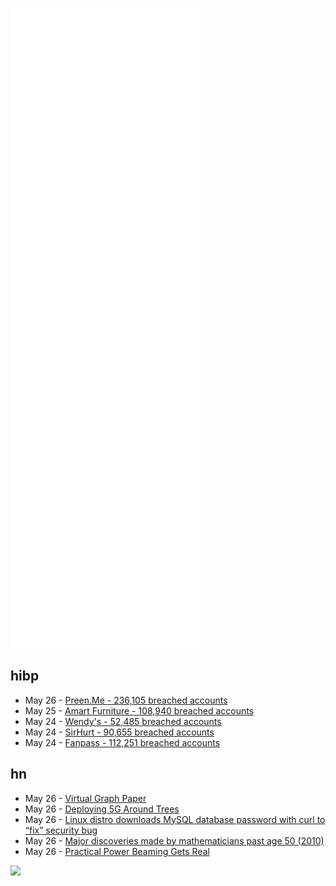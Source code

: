 ![Metrics](https://raw.githubusercontent.com/phixion/phixion/master/metrics.svg)

## hibp

<!--
for https://github.com/phixion/phixion/blob/main/.github/workflows/feeds.yml
-->
<!--START_SECTION:haveibeenpwnd-->
- May 26 - [Preen.Me - 236,105 breached accounts](https://haveibeenpwned.com/PwnedWebsites#PreenMe)
- May 25 - [Amart Furniture - 108,940 breached accounts](https://haveibeenpwned.com/PwnedWebsites#AmartFurniture)
- May 24 - [Wendy's - 52,485 breached accounts](https://haveibeenpwned.com/PwnedWebsites#Wendys)
- May 24 - [SirHurt - 90,655 breached accounts](https://haveibeenpwned.com/PwnedWebsites#SirHurt)
- May 24 - [Fanpass - 112,251 breached accounts](https://haveibeenpwned.com/PwnedWebsites#Fanpass)
<!--END_SECTION:haveibeenpwnd-->

## hn

<!--
for https://github.com/phixion/phixion/blob/main/.github/workflows/feeds.yml
-->
<!--START_SECTION:hn-->
- May 26 - [Virtual Graph Paper](https://virtual-graph-paper.com/)
- May 26 - [Deploying 5G Around Trees](https://tech.marksblogg.com/tree-heights-open5g.html)
- May 26 - [Linux distro downloads MySQL database password with curl to “fix” security bug](https://kernal.eu/posts/linuxfx-part-2/)
- May 26 - [Major discoveries made by mathematicians past age 50 (2010)](https://mathoverflow.net/questions/25630/major-mathematical-advances-past-age-fifty)
- May 26 - [Practical Power Beaming Gets Real](https://spectrum.ieee.org/power-beaming)
<!--END_SECTION:hn-->

<!--
for https://yhype.me
-->
![](https://hit.yhype.me/github/profile?user_id=13013670)
